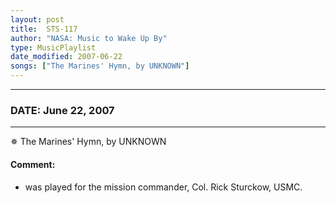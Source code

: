 ```yaml
---
layout: post
title:  STS-117
author: "NASA: Music to Wake Up By"
type: MusicPlaylist
date_modified: 2007-06-22
songs: ["The Marines' Hymn, by UNKNOWN"]
---
```


----
### DATE: June 22, 2007
----
✵ The Marines' Hymn, by UNKNOWN

#### Comment:
* was played for the mission commander, Col. Rick Sturckow, USMC.



<br/>
<center>
	<a target="_blank"
	   href="https://twitter.com/intent/tweet?hashtags=Space,NASA,Playlist,NASAWakeupCalls,SpaceProgram&text={{ page.author}}, '{{ page.songs.first }}' {{ page.title }}, {{ page.date | date: '%B %d, %Y' }}. {{ site.url }}{{ page.url }}&via=nasawakeupcalls"><i class="fab fa-twitter" alt="Tweet this page" style="font-size: 1.3em;"></i></a>
	&nbsp; 	<i class="fas fa-user-astronaut" style="font-size: 1.5em;"></i> &nbsp;
    <a type="amzn" search="'The Marines' Hymn, by UNKNOWN'" category="popular music">
    <i class="fab fa-amazon" style="font-size: 1.3em;"></i></a>
</center>
